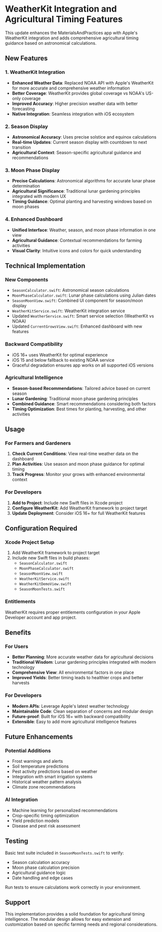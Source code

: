 # WeatherKit Integration and Agricultural Timing Features

This update enhances the MaterialsAndPractices app with Apple's WeatherKit integration and adds comprehensive agricultural timing guidance based on astronomical calculations.

## New Features

### 1. WeatherKit Integration
- **Enhanced Weather Data**: Replaced NOAA API with Apple's WeatherKit for more accurate and comprehensive weather information
- **Better Coverage**: WeatherKit provides global coverage vs NOAA's US-only coverage
- **Improved Accuracy**: Higher precision weather data with better forecasting
- **Native Integration**: Seamless integration with iOS ecosystem

### 2. Season Display
- **Astronomical Accuracy**: Uses precise solstice and equinox calculations
- **Real-time Updates**: Current season display with countdown to next transition
- **Agricultural Context**: Season-specific agricultural guidance and recommendations

### 3. Moon Phase Display
- **Precise Calculations**: Astronomical algorithms for accurate lunar phase determination
- **Agricultural Significance**: Traditional lunar gardening principles integrated with modern UX
- **Timing Guidance**: Optimal planting and harvesting windows based on moon phases

### 4. Enhanced Dashboard
- **Unified Interface**: Weather, season, and moon phase information in one view
- **Agricultural Guidance**: Contextual recommendations for farming activities
- **Visual Clarity**: Intuitive icons and colors for quick understanding

## Technical Implementation

### New Components
- `SeasonCalculator.swift`: Astronomical season calculations
- `MoonPhaseCalculator.swift`: Lunar phase calculations using Julian dates
- `SeasonMoonView.swift`: Combined UI component for season/moon display
- `WeatherKitService.swift`: WeatherKit integration service
- Updated `WeatherService.swift`: Smart service selection (WeatherKit vs NOAA)
- Updated `CurrentGrowsView.swift`: Enhanced dashboard with new features

### Backward Compatibility
- iOS 16+ uses WeatherKit for optimal experience
- iOS 15 and below fallback to existing NOAA service
- Graceful degradation ensures app works on all supported iOS versions

### Agricultural Intelligence
- **Season-based Recommendations**: Tailored advice based on current season
- **Lunar Gardening**: Traditional moon phase gardening principles
- **Combined Guidance**: Smart recommendations considering both factors
- **Timing Optimization**: Best times for planting, harvesting, and other activities

## Usage

### For Farmers and Gardeners
1. **Check Current Conditions**: View real-time weather data on the dashboard
2. **Plan Activities**: Use season and moon phase guidance for optimal timing
3. **Track Progress**: Monitor your grows with enhanced environmental context

### For Developers
1. **Add to Project**: Include new Swift files in Xcode project
2. **Configure WeatherKit**: Add WeatherKit framework to project target
3. **Update Deployment**: Consider iOS 16+ for full WeatherKit features

## Configuration Required

### Xcode Project Setup
1. Add WeatherKit framework to project target
2. Include new Swift files in build phases:
   - `SeasonCalculator.swift`
   - `MoonPhaseCalculator.swift`
   - `SeasonMoonView.swift`
   - `WeatherKitService.swift`
   - `WeatherKitDemoView.swift`
   - `SeasonMoonTests.swift`

### Entitlements
WeatherKit requires proper entitlements configuration in your Apple Developer account and app project.

## Benefits

### For Users
- **Better Planning**: More accurate weather data for agricultural decisions
- **Traditional Wisdom**: Lunar gardening principles integrated with modern technology
- **Comprehensive View**: All environmental factors in one place
- **Improved Yields**: Better timing leads to healthier crops and better harvests

### For Developers
- **Modern APIs**: Leverage Apple's latest weather technology
- **Maintainable Code**: Clean separation of concerns and modular design
- **Future-proof**: Built for iOS 16+ with backward compatibility
- **Extensible**: Easy to add more agricultural intelligence features

## Future Enhancements

### Potential Additions
- Frost warnings and alerts
- Soil temperature predictions
- Pest activity predictions based on weather
- Integration with smart irrigation systems
- Historical weather pattern analysis
- Climate zone recommendations

### AI Integration
- Machine learning for personalized recommendations
- Crop-specific timing optimization
- Yield prediction models
- Disease and pest risk assessment

## Testing

Basic test suite included in `SeasonMoonTests.swift` to verify:
- Season calculation accuracy
- Moon phase calculation precision
- Agricultural guidance logic
- Date handling and edge cases

Run tests to ensure calculations work correctly in your environment.

## Support

This implementation provides a solid foundation for agricultural timing intelligence. The modular design allows for easy extension and customization based on specific farming needs and regional considerations.